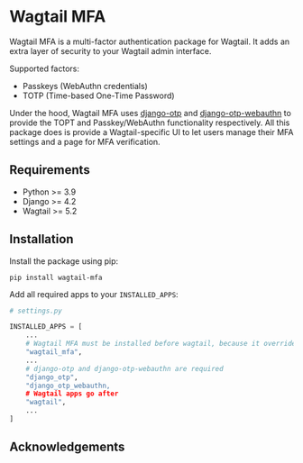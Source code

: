 # Wagtail MFA

Wagtail MFA is a multi-factor authentication package for Wagtail. It adds an extra layer of security to your Wagtail admin interface.

Supported factors:

- Passkeys (WebAuthn credentials)
- TOTP (Time-based One-Time Password)

Under the hood, Wagtail MFA uses [django-otp](https://github.com/django-otp/django-otp/) and [django-otp-webauthn](https://github.com/Stormbase/django-otp-webauthn) to provide the TOPT and Passkey/WebAuthn functionality respectively. All this package does is provide a Wagtail-specific UI to let users manage their MFA settings and a page for MFA verification.

## Requirements

- Python >= 3.9
- Django >= 4.2
- Wagtail >= 5.2

## Installation

Install the package using pip:

```console
pip install wagtail-mfa
```

Add all required apps to your `INSTALLED_APPS`:

```python
# settings.py

INSTALLED_APPS = [
    ...
    # Wagtail MFA must be installed before wagtail, because it overrides the default Wagtail login template
    "wagtail_mfa",
    ...
    # django-otp and django-otp-webauthn are required
    "django_otp",
    "django_otp_webauthn,
    # Wagtail apps go after
    "wagtail",
    ...
]
```

## Acknowledgements
